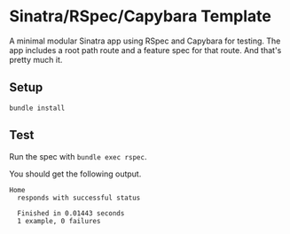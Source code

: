 Sinatra/RSpec/Capybara Template
===============================

A minimal modular Sinatra app using RSpec and Capybara for testing. The app
includes a root path route and a feature spec for that route. And that's pretty
much it.

##  Setup

````bundle install````
##  Test

Run the spec with ````bundle exec rspec````.

You should get the following output.

    Home
      responds with successful status
    
      Finished in 0.01443 seconds
      1 example, 0 failures
